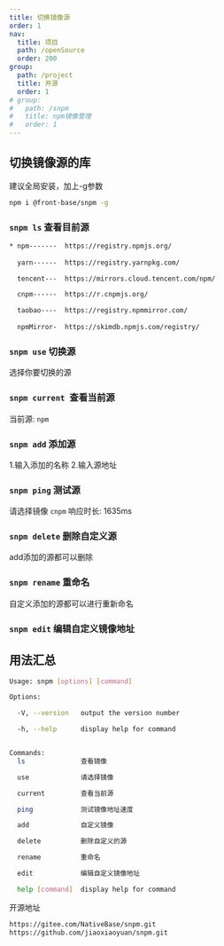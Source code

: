 ```yaml
---
title: 切换镜像源
order: 1
nav:
  title: 项目
  path: /openSource
  order: 200
group:
  path: /project
  title: 开源
  order: 1 
# group:
#   path: /snpm
#   title: npm镜像管理
#   order: 1
---
```



##  切换镜像源的库


建议全局安装，加上-g参数

``` bash
npm i @front-base/snpm -g
```
    

### `snpm ls` 查看目前源

``` bash
* npm-------  https://registry.npmjs.org/
  
  yarn------  https://registry.yarnpkg.com/

  tencent---  https://mirrors.cloud.tencent.com/npm/

  cnpm------  https://r.cnpmjs.org/

  taobao----  https://registry.npmmirror.com/
  
  npmMirror-  https://skimdb.npmjs.com/registry/

  ```

### `snpm use` 切换源

选择你要切换的源

### `snpm current `查看当前源

当前源: `npm`

### `snpm add` 添加源

1.输入添加的名称
2.输入源地址

### `snpm ping` 测试源

请选择镜像 `cnpm`
响应时长: 1635ms

### `snpm delete` 删除自定义源

add添加的源都可以删除


### `snpm rename` 重命名

自定义添加的源都可以进行重新命名

### `snpm edit` 编辑自定义镜像地址

## 用法汇总

``` bash
Usage: snpm [options] [command]

Options:

  -V, --version   output the version number

  -h, --help      display help for command


Commands:
  ls              查看镜像

  use             请选择镜像

  current         查看当前源

  ping            测试镜像地址速度

  add             自定义镜像

  delete          删除自定义的源

  rename          重命名

  edit            编辑自定义镜像地址

  help [command]  display help for command
```


开源地址
```bash
https://gitee.com/NativeBase/snpm.git
https://github.com/jiaoxiaoyuan/snpm.git
```
